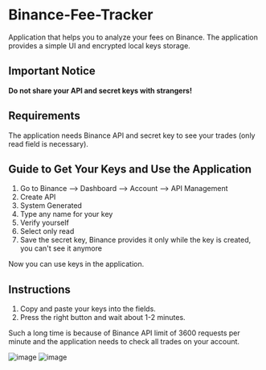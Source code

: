 # Binance-Fee-Tracker

Application that helps you to analyze your fees on Binance. The application provides a simple UI and encrypted local keys storage.

## Important Notice
**Do not share your API and secret keys with strangers!**

## Requirements
The application needs Binance API and secret key to see your trades (only read field is necessary).

## Guide to Get Your Keys and Use the Application
1. Go to Binance --> Dashboard --> Account --> API Management
2. Create API
3. System Generated
4. Type any name for your key
5. Verify yourself
6. Select only read
7. Save the secret key, Binance provides it only while the key is created, you can't see it anymore

Now you can use keys in the application.

## Instructions
1. Copy and paste your keys into the fields.
2. Press the right button and wait about 1-2 minutes.

Such a long time is because of Binance API limit of 3600 requests per minute and the application needs to check all trades on your account.

![image](https://github.com/user-attachments/assets/f58eb5a9-29e7-401b-ada5-931e72a8a4aa)
![image](https://github.com/user-attachments/assets/e34f1155-d8d0-46f6-af96-cdf6b55b910f)
